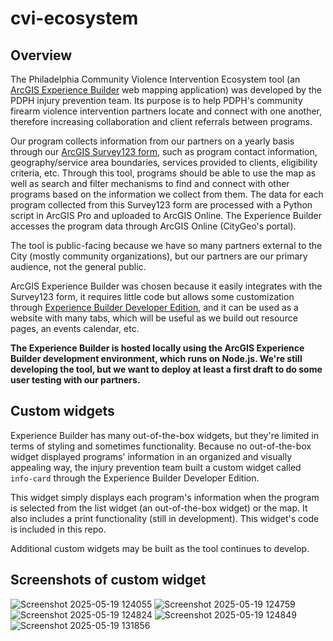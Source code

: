 # cvi-ecosystem

## Overview

The Philadelphia Community Violence Intervention Ecosystem tool (an <a href="https://www.esri.com/en-us/arcgis/products/arcgis-experience-builder/overview">ArcGIS Experience Builder</a> web mapping application) was developed by the PDPH injury prevention team. Its purpose is to help PDPH's community firearm violence intervention partners locate and connect with one another, therefore increasing collaboration and client referrals between programs.

Our program collects information from our partners on a yearly basis through our <a href="https://arcg.is/1C5iri">ArcGIS Survey123 form</a>, such as program contact information, geography/service area boundaries, services provided to clients, eligibility criteria, etc. Through this tool, programs should be able to use the map as well as search and filter mechanisms to find and connect with other programs based on the information we collect from them. The data for each program collected from this Survey123 form are processed with a Python script in ArcGIS Pro and uploaded to ArcGIS Online. The Experience Builder accesses the program data through ArcGIS Online (CityGeo's portal).  

The tool is public-facing because we have so many partners external to the City (mostly community organizations), but our partners are our primary audience, not the general public. 

ArcGIS Experience Builder was chosen because it easily integrates with the Survey123 form, it requires little code but allows some customization through <a href="https://developers.arcgis.com/">Experience Builder Developer Edition</a>, and it can be used as a website with many tabs, which will be useful as we build out resource pages, an events calendar, etc. 

<b>The Experience Builder is hosted locally using the ArcGIS Experience Builder development environment, which runs on Node.js. We're still developing the tool, but we want to deploy at least a first draft to do some user testing with our partners.</b>

## Custom widgets

Experience Builder has many out-of-the-box widgets, but they're limited in terms of styling and sometimes functionality. Because no out-of-the-box widget displayed programs' information in an organized and visually appealing way, the injury prevention team built a custom widget called ``info-card`` through the Experience Builder Developer Edition. 

This widget simply displays each program's information when the program is selected from the list widget (an out-of-the-box widget) or the map. It also includes a print functionality (still in development). This widget's code is included in this repo.

Additional custom widgets may be built as the tool continues to develop.

## Screenshots of custom widget

![Screenshot 2025-05-19 124055](https://github.com/user-attachments/assets/7ece4bbc-5f2f-48d3-b066-b5b287305458)
![Screenshot 2025-05-19 124759](https://github.com/user-attachments/assets/4d40ae47-34c9-4042-ab5f-f9fe96a8a23e)
![Screenshot 2025-05-19 124824](https://github.com/user-attachments/assets/99b3529e-df76-44c0-a19c-b1b365d46adb)
![Screenshot 2025-05-19 124849](https://github.com/user-attachments/assets/c169bde1-2780-431b-a8c1-4f288c72b450)
![Screenshot 2025-05-19 131856](https://github.com/user-attachments/assets/9e8279e4-680c-4c8e-870c-fa60ee303f9e)



